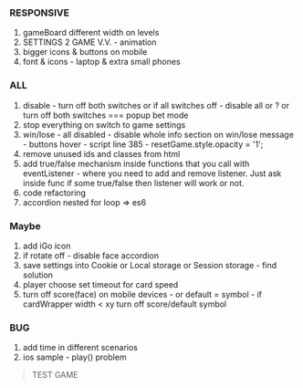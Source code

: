 ### RESPONSIVE
1. gameBoard different width on levels
2. SETTINGS 2 GAME V.V. - animation
3. bigger icons & buttons on mobile
4. font & icons - laptop & extra small phones

### ALL
1. disable - turn off both switches or if all switches off - disable all or ? or turn off both switches === popup bet mode
2. stop everything on switch to game settings
3. win/lose - all disabled - disable whole info section on win/lose message - buttons hover - script line 385 - resetGame.style.opacity = '1';
4. remove unused ids and classes from html
5. add true/false mechanism inside functions that you call with eventListener - where you need to add and remove listener. 
  Just ask inside func if some true/false then listener will work or not.
6. code refactoring
7. accordion nested for loop => es6

### Maybe
1. add iGo icon
2. if rotate off - disable face accordion
3. save settings into Cookie or Local storage or Session storage - find solution
4. player choose set timeout for card speed
5. turn off score(face) on mobile devices - or default = symbol - if cardWrapper width < xy turn off score/default symbol


### BUG
1. add time in different scenarios
2. ios sample - play() problem

> TEST GAME